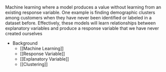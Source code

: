Machine learning where a model produces a value without learning from an existing response variable. One example is finding demographic clusters among customers when they have never been identified or labeled in a dataset before. Effectively, these models will learn relationships between explanatory variables and produce a response variable that we have never created ourselves

- Background
	- [[Machine Learning]]
	- [[Response Variable]]
	- [[Explanatory Variable]]
	- [[Clustering]]